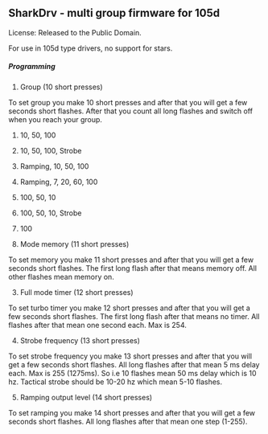 SharkDrv - multi group firmware for 105d
-----------------------------------------------

License: Released to the Public Domain.

For use in 105d type drivers, no support for stars.

##### Programming

1. Group (10 short presses)

 To set group you make 10 short presses and after that you will get a few seconds short flashes.
After that you count all long flashes and switch off when you reach your group.

 1. 10, 50, 100
 2. 10, 50, 100, Strobe
 3. Ramping, 10, 50, 100
 4. Ramping, 7, 20, 60, 100
 5. 100, 50, 10
 6. 100, 50, 10, Strobe
 7. 100

2. Mode memory (11 short presses)

 To set memory you make 11 short presses and after that you will get a few seconds short flashes.
The first long flash after that means memory off. All other flashes mean memory on.

3. Full mode timer (12 short presses)

 To set turbo timer you make 12 short presses and after that you will get a few seconds short flashes.
The first long flash after that means no timer. All flashes after that mean one second each. Max is 254.

4. Strobe frequency (13 short presses)

 To set strobe frequency you make 13 short presses and after that you will get a few seconds short flashes.
All long flashes after that mean 5 ms delay each. Max is 255 (1275ms).
So i.e 10 flashes mean 50 ms delay which is 10 hz.
Tactical strobe should be 10-20 hz which mean 5-10 flashes.

5. Ramping output level (14 short presses)

 To set ramping you make 14 short presses and after that you will get a few seconds short flashes.
All long flashes after that mean one step (1-255).

